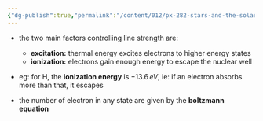```yaml
---
{"dg-publish":true,"permalink":"/content/012/px-282-stars-and-the-solar-system/c-stellar-atmosphere/c1-4-boltzmann-saha/px-282-c1-the-physics-of-line-strength/","noteIcon":"1","created":"2024-11-25T10:50:32.000+00:00","updated":"2024-11-26T09:38:12.488+00:00"}
---
```


- the two main factors controlling line strength are:
	- **excitation:** thermal energy excites electrons to higher energy states
	- **ionization:** electrons gain enough energy to escape the nuclear well

- eg: for H, the **ionization energy** is $-13.6\,eV$, ie: if an electron absorbs more than that, it escapes
- the number of electron in any state are given by the **boltzmann equation**
